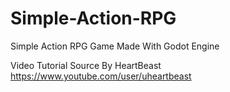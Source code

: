 # Simple-Action-RPG

Simple Action RPG Game Made With Godot Engine

Video Tutorial Source By HeartBeast
https://www.youtube.com/user/uheartbeast
